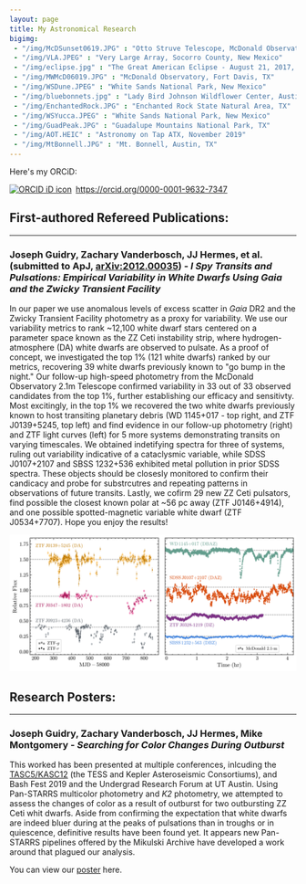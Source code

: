 ```yaml
---
layout: page
title: My Astronomical Research 
bigimg:
 - "/img/McDSunset0619.JPG" : "Otto Struve Telescope, McDonald Observatory, Fort Davis, TX"
 - "/img/VLA.JPEG" : "Very Large Array, Socorro County, New Mexico"
 - "/img/eclipse.jpg" : "The Great American Eclipse - August 21, 2017, Johnson City, IL"
 - "/img/MWMcD06019.JPG" : "McDonald Observatory, Fort Davis, TX"
 - "/img/WSDune.JPEG" : "White Sands National Park, New Mexico"
 - "/img/bluebonnets.jpg" : "Lady Bird Johnson Wildflower Center, Austin, TX"
 - "/img/EnchantedRock.JPG" : "Enchanted Rock State Natural Area, TX"
 - "/img/WSYucca.JPEG" : "White Sands National Park, New Mexico"
 - "/img/GuadPeak.JPG" : "Guadalupe Mountains National Park, TX"
 - "/img/AOT.HEIC" : "Astronomy on Tap ATX, November 2019"
 - "/img/MtBonnell.JPG" : "Mt. Bonnell, Austin, TX"
---
```


Here's my ORCiD: 
<div itemscope itemtype="https://schema.org/Person"><a itemprop="sameAs" content="https://orcid.org/0000-0001-9632-7347" href="https://orcid.org/0000-0001-9632-7347" target="orcid.widget" rel="me noopener noreferrer" style="vertical-align:top;"><img src="https://orcid.org/sites/default/files/images/orcid_16x16.png" style="width:1em;margin-right:.5em;" alt="ORCID iD icon">https://orcid.org/0000-0001-9632-7347</a></div>

## First-authored Refereed Publications:
--------------------------------------------
### Joseph Guidry, Zachary Vanderbosch, JJ Hermes, et al. (submitted to ApJ, [arXiv:2012.00035](https://arxiv.org/abs/2012.00035)) - *I Spy Transits and Pulsations: Empirical Variability in White Dwarfs Using *Gaia* and the Zwicky Transient Facility*

In our paper we use anomalous levels of excess scatter in *Gaia* DR2 and the Zwicky Transient Facility photometry as a proxy for variability. We use our variability metrics to rank ~12,100 white dwarf stars centered on a parameter space known as the ZZ Ceti instability strip, where hydrogen-atmosphere (DA) white dwarfs are observed to pulsate. As a proof of concept, we investigated the top 1% (121 white dwarfs) ranked by our metrics, recovering 39 white dwarfs previously known to "go bump in the night." Our follow-up high-speed photometry from the McDonald Observatory 2.1m Telescope confirmed variability in 33 out of 33 observed candidates from the top 1%, further establishing our efficacy and sensitivty. Most excitingly, in the top 1% we recovered the two white dwarfs previously known to host transiting planetary debris (WD 1145+017 - top right, and ZTF J0139+5245, top left) and find evidence in our follow-up photometry (right) and ZTF light curves (left) for 5 more systems demonstrating transits on varying timescales. We obtained indetifying spectra for three of systems, ruling out variability indicative of a cataclysmic variable, while SDSS J0107+2107 and SBSS 1232+536 exhibited metal pollution in prior SDSS spectra. These objects should be closesly monitored to confirm their candicacy and probe for substrcutres and repeating patterns in observations of future transits. Lastly, we cofirm 29 new ZZ Ceti pulsators, find possible the closest known polar at ~56 pc away (ZTF J0146+4914), and one possible spotted-magnetic variable white dwarf (ZTF J0534+7707). Hope you enjoy the results!

![Transiting Debris Systems](https://github.com/astrojoeg/astrojoeg.github.io/blob/master/img/transit_cand_color_large.png)


## Research Posters:
--------------------------------------------
### Joseph Guidry, Zachary Vanderbosch, JJ Hermes, Mike Montgomery - *Searching for Color Changes During Outburst*

This worked has been presented at multiple conferences, inlcuding the [TASC5/KASC12](https://web.mit.edu/tasc5/index.html) (the TESS and Kepler Asteroseismic Consortiums), and Bash Fest 2019 and the Undergrad Research Forum at UT Austin. Using Pan-STARRS multicolor photometry and *K2* photometry, we attempted to assess the changes of color as a result of outburst for two outbursting ZZ Ceti whit dwarfs. Aside from confirming the expectation that white dwarfs are indeed bluer during at the peaks of pulsations than in troughs or in quiescence, definitive results have been found yet. It appears new Pan-STARRS pipelines offered by the Mikulski Archive have developed a work around that plagued our analysis.

You can view our [poster](https://github.com/astrojoeg/astrojoeg.github.io/blob/master/posters/Color_Changes_Poster_URF20.pdf) here.
